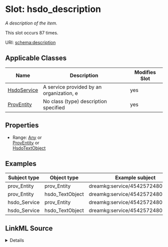 

# Slot: hsdo_description


_A description of the item._






This slot occurs 87 times.


URI: [schema:description](http://schema.org/description)



<!-- no inheritance hierarchy -->





## Applicable Classes

| Name | Description | Modifies Slot |
| --- | --- | --- |
| [HsdoService](../classes/HsdoService.md) | A service provided by an organization, e |  yes  |
| [ProvEntity](../classes/ProvEntity.md) | No class (type) description specified |  yes  |







## Properties

* Range: [Any](../classes/Any.md)&nbsp;or&nbsp;<br />[ProvEntity](../classes/ProvEntity.md)&nbsp;or&nbsp;<br />[HsdoTextObject](../classes/HsdoTextObject.md)






## Examples

| Subject type | Object type | Example subject | Example object | Occurrences |
| --- | --- | --- | --- | --- |
| prov_Entity | prov_Entity | dreamkg:service/4542572480692224 | dreamkg:service/desc/4542572480692224 | 87 |
| prov_Entity | hsdo_TextObject | dreamkg:service/4542572480692224 | dreamkg:service/desc/4542572480692224 | 87 |
| hsdo_Service | prov_Entity | dreamkg:service/4542572480692224 | dreamkg:service/desc/4542572480692224 | 87 |
| hsdo_Service | hsdo_TextObject | dreamkg:service/4542572480692224 | dreamkg:service/desc/4542572480692224 | 87 |




## LinkML Source

<details>

```yaml
name: hsdo_description
annotations:
  count:
    tag: count
    value: 87
description: A description of the item.
examples:
- object:
    example_object: dreamkg:service/desc/4542572480692224
    example_object_type: prov_Entity
    example_predicate: schema:description
    example_subject: dreamkg:service/4542572480692224
    example_subject_type: prov_Entity
- object:
    example_object: dreamkg:service/desc/4542572480692224
    example_object_type: hsdo_TextObject
    example_predicate: schema:description
    example_subject: dreamkg:service/4542572480692224
    example_subject_type: prov_Entity
- object:
    example_object: dreamkg:service/desc/4542572480692224
    example_object_type: prov_Entity
    example_predicate: schema:description
    example_subject: dreamkg:service/4542572480692224
    example_subject_type: hsdo_Service
- object:
    example_object: dreamkg:service/desc/4542572480692224
    example_object_type: hsdo_TextObject
    example_predicate: schema:description
    example_subject: dreamkg:service/4542572480692224
    example_subject_type: hsdo_Service
from_schema: dream-kg
rank: 1000
slot_uri: schema:description
alias: hsdo_description
domain_of:
- hsdo_Service
- prov_Entity
range: Any
any_of:
- range: prov_Entity
- range: hsdo_TextObject

```
</details>